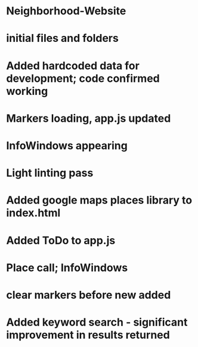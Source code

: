 # Neighborhood-Website
# initial files and folders
# Added hardcoded data for development; code confirmed working
# Markers loading, app.js updated
# InfoWindows appearing
# Light linting pass
# Added google maps places library to index.html
# Added ToDo to app.js
# Place call; InfoWindows
# clear markers before new added
# Added keyword search - significant improvement in results returned
